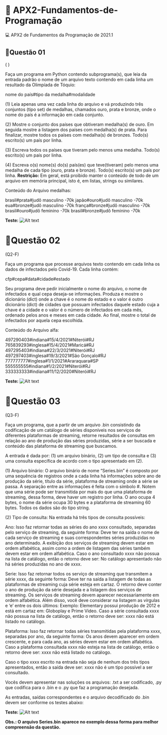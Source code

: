 # :rocket: APX2-Fundamentos-de-Programação
:computer: APX2 de Fundamentos da Programação de 2021.1

## 📌Questão 01

( )

Faça um programa em Python contendo subprograma(s), que leia da entrada padrão o nome de um arquivo texto contendo em cada linha um resultado da Olimpíada de Tóquio:

nome do país#tipo da medalha#modalidade

(1) Leia apenas uma vez cada linha do arquivo e vá produzindo três conjuntos (tipo set) de medalhas, chamados ouro, prata e bronze, onde o nome do país é a informação em cada conjunto.

(2) Mostre o conjunto dos países que obtiveram medalha(s) de ouro. Em seguida mostre a listagem dos países com medalha(s) de prata. Para finalizar, mostre todos os países com medalha(s) de bronzes. Todo(s) escrito(s) um país por linha.

(3) Escreva todos os países que tiveram pelo menos uma medalha. Todo(s) escrito(s) um país por linha.

(4) Escreva o(s) nome(s) do(s) país(es) que teve(tiveram) pelo menos uma medalha
de cada tipo (ouro, prata e bronze). Todo(s) escrito(s) um país por linha.
**Restrição:** Em geral, está proibido manter o conteúdo de todo de um arquivo em memória principal, isto é, em listas, strings ou similares.

Conteúdo do Arquivo medalhas:

brasil#prata#judô masculino -70k
japão#ouro#judô masculino -70k
eua#bronze#judô masculino -70k
frança#bronze#judô masculino -70k
brasil#ouro#judô feminino -70k
brasil#bronze#judô feminino -70k

**Teste:**
![Alt text](?raw=true "Optional title")



# 📌Questão 02

(Q2-F)

Faça um programa que processe arquivos texto contendo em cada linha os dados de infectados pelo Covid-19. Cada linha contém:

cfp#cepa#data#cidade#estado

Seu programa deve pedir inicialmente o nome do arquivo, o nome de infectados e qual cepa deseja-se informações. Produza e mostre o dicionário (dict) onde a chave
é o nome do estado e o valor é outro dicionário (dict) de cidades que possuam infectados daquele estado cuja a chave é a cidade e o valor é o número de
infectados em cada mês, ordenado pelos anos e meses em cada cidade. Ao final, mostre o total de infectados por aquela cepa escolhida.

Conteúdo do Arquivo alfa:

497290403#indiana#15/4/2021#Niterói#RJ
765839293#inglesa#15/4/2021#Maricá#RJ
497295403#indiana#22/3/2021#Niterói#RJ
497297403#inglesa#19/3/2021#São Gonçalo#RJ
777777777#inglesa#1/1/2021#Araraquara#SP
555555555#indiana#1/2/2021#Niterói#RJ
333333333#indiana#11/12/2020#Niterói#RJ

**Teste:**
![Alt text](?raw=true "Optional title")



# 📌Questão 03

(Q3-F)

Faça um programa, que a partir de um arquivo .bin consistindo da codificação de um catálogo de séries disponíveis nos serviços de diferentes plataformas de streaming,
retorne resultados de consultas em relação ao ano de produção das séries produzidas, série a ser buscada e conteúdo das plataforma de streaming que buscamos.

A entrada é dada por: (1) um arquivo binário, (2) um tipo de consulta e (3) uma consulta específica de acordo com o tipo apresentado em (2).

(1) Arquivo binário:
O arquivo binário de nome “Series.bin” é composto por uma sequência de registros onde a cada linha há informações sobre ano de produção da série, título da série, plataforma de streaming onde a série se passa. A separação entre as informações é feita com o símbolo #. Notem que uma série pode ser transmitida por mais do que uma plataforma de streaming, dessa forma, deve haver um registro por linha. O ano ocupa 4 bytes, o nome da série ocupa 30 bytes e a plataforma de streaming 60 bytes. Todos os dados são do tipo string.

(2) Tipo de consulta:
Na entrada há três tipos de consulta possíveis: 

Ano: Isso faz retornar todas as séries do ano xxxx consultado, separadas pelo serviço de streaming, da seguinte forma:
Deve ter na saída o nome de cada serviço de streaming e suas correspondentes séries produzidas no ano determinado. A exibição dos serviços de streaming devem estar em ordem alfabética, assim como a ordem de listagem das séries também devem estar em ordem alfabética. Caso o ano consultado xxxx não possua na lista de catálogo, então o retorno deve ser: No catálogo apresentado não há séries produzidas no ano de xxxx.

Serie: Isso faz retornar todos os serviço de streaming que transmitem a série xxxx, da seguinte forma:
Deve ter na saída a listagem de todas as plataformas de streaming cuja série esteja em cartaz. O retorno deve conter o ano de produção da série desejada e a listagem dos serviços de streaming. Os serviços de streaming devem aparecer necessariamente em ordem alfabética. Além disso, você deve considerar na listagem as vírgulas e ‘e’ entre os dois últimos:
Exemplo:
Elementary possui produção de 2012 e está em cartaz em: Globoplay e Prime Video. Caso a série consultada xxxx não possua na lista de catálogo, então o retorno deve ser: xxxx não está listado no catálogo.

Plataforma: Isso faz retornar todas séries transmitidas pela plataforma xxxx, separadas por ano, da seguinte forma: 
Os anos devem aparecer em ordem crescente, e para cada ano, as séries devem estar em ordem alfabética.
Caso a plataforma consultada xxxx não esteja na lista de catálogo, então o retorno deve ser: xxxx não está listado no catálogo.

Caso o tipo xxxx escrito na entrada não seja de nenhum dos três tipos apresentados, então a saída deve ser: xxxx não é um tipo possível a ser consultado.

Vocês devem apresentar nas soluções os arquivos: .txt a ser codificado, .py que codifica para o .bin e o .py que faz a programação desejada.

As entradas, saídas correspondentes e o arquivo decodificado do .bin devem ser conforme os testes abaixo:

**Teste:**
![Alt text](?raw=true "Optional title")

**Obs.: O arquivo Series.bin aparece no exemplo dessa forma para melhor compreensão da questão.**
